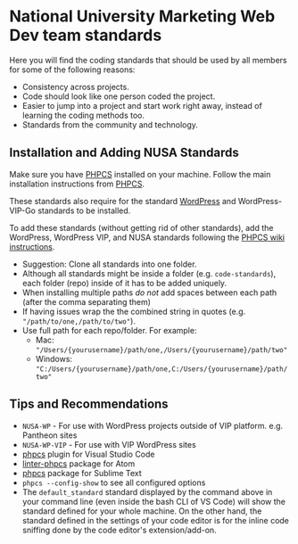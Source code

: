 # National University Marketing Web Dev team standards

Here you will find the coding standards that should be used by all members for some of the following reasons:

- Consistency across projects.
- Code should look like one person coded the project.
- Easier to jump into a project and start work right away, instead of learning the coding methods too.
- Standards from the community and technology.

## Installation and Adding NUSA Standards
Make sure you have [PHPCS](https://github.com/squizlabs/PHP_CodeSniffer) installed on your machine. Follow the main installation instructions from [PHPCS](https://github.com/squizlabs/PHP_CodeSniffer#installation).

These standards also require for the standard [WordPress](https://github.com/WordPress-Coding-Standards/WordPress-Coding-Standards) and WordPress-VIP-Go standards to be installed.

To add these standards (without getting rid of other standards), add the WordPress, WordPress VIP, and NUSA standards following the [PHPCS wiki instructions](https://github.com/squizlabs/PHP_CodeSniffer/wiki/Configuration-Options#setting-the-installed-standard-paths).

- Suggestion: Clone all standards into one folder.
- Although all standards might be inside a folder (e.g. `code-standards`), each folder (repo) inside of it has to be added uniquely.
- When installing multiple paths *do not* add spaces between each path (after the comma separating them)
- If having issues wrap the the combined string in quotes (e.g. `"/path/to/one,/path/to/two"`).
- Use full path for each repo/folder. For example:
  - Mac: `"/Users/{yourusername}/path/one,/Users/{yourusername}/path/two"`
  - Windows: `"C:/Users/{yourusername}/path/one,C:/Users/{yourusername}/path/two"`

## Tips and Recommendations
- `NUSA-WP` - For use with WordPress projects outside of VIP platform. e.g. Pantheon sites
- `NUSA-WP-VIP` - For use with VIP WordPress sites
- [phpcs](https://marketplace.visualstudio.com/items?itemName=ikappas.phpcs) plugin for Visual Studio Code
- [linter-phpcs](https://atom.io/packages/linter-phpcs) package for Atom
- [phpcs](https://packagecontrol.io/packages/Phpcs) package for Sublime Text
- `phpcs --config-show` to see all configured options
- The `default_standard` standard displayed by the command above in your command line (even inside the bash CLI of VS Code) will show the standard defined for your whole machine. On the other hand, the standard defined in the settings of your code editor is for the inline code sniffing done by the code editor's extension/add-on.
